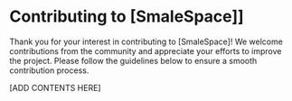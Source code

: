 # Contributing to [SmaleSpace]]

Thank you for your interest in contributing to [SmaleSpace]! We welcome contributions from the
community and appreciate your efforts to improve the project. Please follow the guidelines below
to ensure a smooth contribution process.

[ADD CONTENTS HERE]
